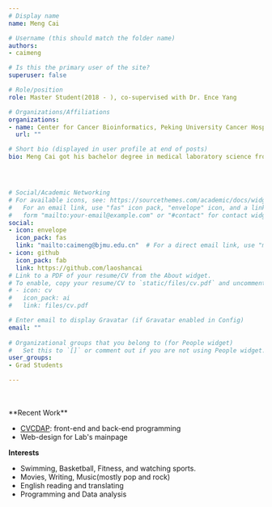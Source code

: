 ```yaml
---
# Display name
name: Meng Cai

# Username (this should match the folder name)
authors:
- caimeng

# Is this the primary user of the site?
superuser: false

# Role/position
role: Master Student(2018 - ), co-supervised with Dr. Ence Yang

# Organizations/Affiliations
organizations:
- name: Center for Cancer Bioinformatics, Peking University Cancer Hospital & Institute
  url: ""

# Short bio (displayed in user profile at end of posts)
bio: Meng Cai got his bachelor degree in medical laboratory science from Peking University. He is currently working on the project of CVCDAP, a web server for multi-omics data visualization and analysis.




# Social/Academic Networking
# For available icons, see: https://sourcethemes.com/academic/docs/widgets/#icons
#   For an email link, use "fas" icon pack, "envelope" icon, and a link in the
#   form "mailto:your-email@example.com" or "#contact" for contact widget.
social:
- icon: envelope
  icon_pack: fas
  link: "mailto:caimeng@bjmu.edu.cn"  # For a direct email link, use "mailto:test@example.org".
- icon: github
  icon_pack: fab
  link: https://github.com/laoshancai
# Link to a PDF of your resume/CV from the About widget.
# To enable, copy your resume/CV to `static/files/cv.pdf` and uncomment the lines below.  
# - icon: cv
#   icon_pack: ai
#   link: files/cv.pdf

# Enter email to display Gravatar (if Gravatar enabled in Config)
email: ""
  
# Organizational groups that you belong to (for People widget)
#   Set this to `[]` or comment out if you are not using People widget.  
user_groups:
- Grad Students

---
```

<br>
<br>
**Recent Work**

- [CVCDAP](http://omics.bjcancer.org/cvcdap): front-end and back-end programming
- Web-design for Lab's mainpage



**Interests**

- Swimming, Basketball, Fitness, and watching sports.
- Movies, Writing, Music(mostly pop and rock)
- English reading and translating
- Programming and Data analysis